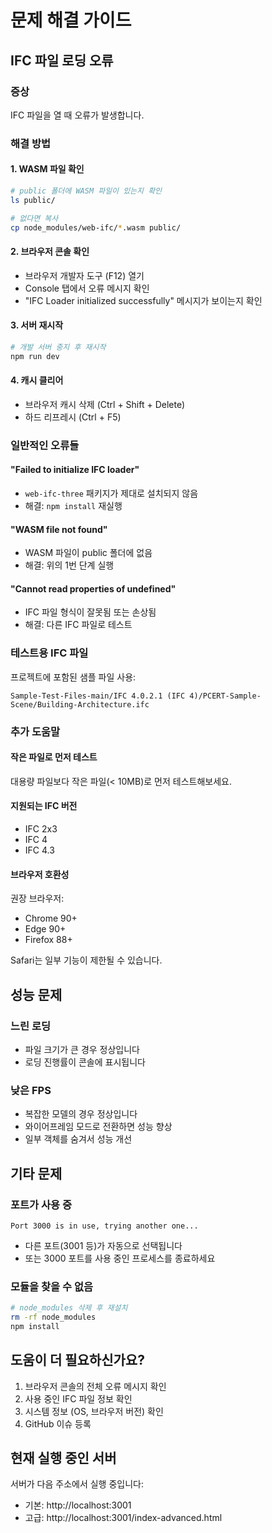 # 문제 해결 가이드

## IFC 파일 로딩 오류

### 증상
IFC 파일을 열 때 오류가 발생합니다.

### 해결 방법

#### 1. WASM 파일 확인
```bash
# public 폴더에 WASM 파일이 있는지 확인
ls public/

# 없다면 복사
cp node_modules/web-ifc/*.wasm public/
```

#### 2. 브라우저 콘솔 확인
- 브라우저 개발자 도구 (F12) 열기
- Console 탭에서 오류 메시지 확인
- "IFC Loader initialized successfully" 메시지가 보이는지 확인

#### 3. 서버 재시작
```bash
# 개발 서버 중지 후 재시작
npm run dev
```

#### 4. 캐시 클리어
- 브라우저 캐시 삭제 (Ctrl + Shift + Delete)
- 하드 리프레시 (Ctrl + F5)

### 일반적인 오류들

#### "Failed to initialize IFC loader"
- `web-ifc-three` 패키지가 제대로 설치되지 않음
- 해결: `npm install` 재실행

#### "WASM file not found"
- WASM 파일이 public 폴더에 없음
- 해결: 위의 1번 단계 실행

#### "Cannot read properties of undefined"
- IFC 파일 형식이 잘못됨 또는 손상됨
- 해결: 다른 IFC 파일로 테스트

### 테스트용 IFC 파일

프로젝트에 포함된 샘플 파일 사용:
```
Sample-Test-Files-main/IFC 4.0.2.1 (IFC 4)/PCERT-Sample-Scene/Building-Architecture.ifc
```

### 추가 도움말

#### 작은 파일로 먼저 테스트
대용량 파일보다 작은 파일(< 10MB)로 먼저 테스트해보세요.

#### 지원되는 IFC 버전
- IFC 2x3
- IFC 4
- IFC 4.3

#### 브라우저 호환성
권장 브라우저:
- Chrome 90+
- Edge 90+
- Firefox 88+

Safari는 일부 기능이 제한될 수 있습니다.

## 성능 문제

### 느린 로딩
- 파일 크기가 큰 경우 정상입니다
- 로딩 진행률이 콘솔에 표시됩니다

### 낮은 FPS
- 복잡한 모델의 경우 정상입니다
- 와이어프레임 모드로 전환하면 성능 향상
- 일부 객체를 숨겨서 성능 개선

## 기타 문제

### 포트가 사용 중
```
Port 3000 is in use, trying another one...
```
- 다른 포트(3001 등)가 자동으로 선택됩니다
- 또는 3000 포트를 사용 중인 프로세스를 종료하세요

### 모듈을 찾을 수 없음
```bash
# node_modules 삭제 후 재설치
rm -rf node_modules
npm install
```

## 도움이 더 필요하신가요?

1. 브라우저 콘솔의 전체 오류 메시지 확인
2. 사용 중인 IFC 파일 정보 확인
3. 시스템 정보 (OS, 브라우저 버전) 확인
4. GitHub 이슈 등록

## 현재 실행 중인 서버

서버가 다음 주소에서 실행 중입니다:
- 기본: http://localhost:3001
- 고급: http://localhost:3001/index-advanced.html
